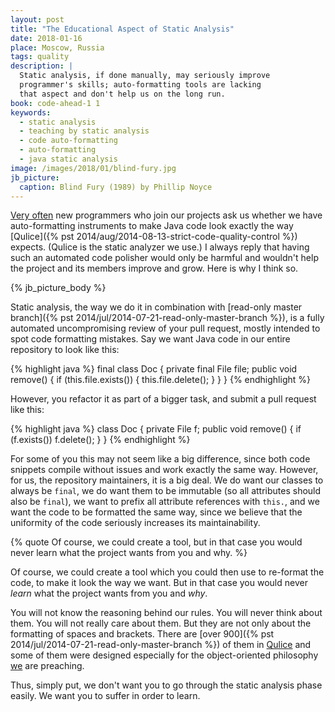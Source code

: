 ```yaml
---
layout: post
title: "The Educational Aspect of Static Analysis"
date: 2018-01-16
place: Moscow, Russia
tags: quality
description: |
  Static analysis, if done manually, may seriously improve
  programmer's skills; auto-formatting tools are lacking
  that aspect and don't help us on the long run.
book: code-ahead-1 1
keywords:
  - static analysis
  - teaching by static analysis
  - code auto-formatting
  - auto-formatting
  - java static analysis
image: /images/2018/01/blind-fury.jpg
jb_picture:
  caption: Blind Fury (1989) by Phillip Noyce
---
```


[Very often](https://github.com/yegor256/cactoos/issues/544)
new programmers who join our projects ask us whether we
have auto-formatting instruments to make Java code look exactly
the way [Qulice]({% pst 2014/aug/2014-08-13-strict-code-quality-control %})
expects. (Qulice is the static analyzer we use.) I always reply that having
such an automated code polisher would only be harmful and wouldn't help
the project and its members improve and grow. Here is why I think so.

<!--more-->

{% jb_picture_body %}

Static analysis, the way we do it in combination with
[read-only master branch]({% pst 2014/jul/2014-07-21-read-only-master-branch %}),
is a fully automated uncompromising review of your pull request, mostly
intended to spot code formatting mistakes. Say we want Java code in
our entire repository to look like this:

{% highlight java %}
final class Doc {
  private final File file;
  public void remove() {
    if (this.file.exists()) {
      this.file.delete();
    }
  }
}
{% endhighlight %}

However, you refactor it as part of a bigger task, and submit a pull request like this:

{% highlight java %}
class Doc {
  private File f;
  public void remove()
  {
    if (f.exists())
      f.delete();
  }
}
{% endhighlight %}

For some of you this may not seem like a big difference, since both code snippets
compile without issues and work exactly the same way. However, for us,
the repository maintainers, it is a big deal. We do want our classes to always be
`final`, we do want them to be immutable (so all attributes should also be `final`),
we want to prefix all attribute references with `this.`, and we want the
code to be formatted the same way, since we believe that the uniformity
of the code seriously increases its maintainability.

{% quote Of course, we could create a tool, but in that case you would never learn what the project wants from you and why. %}

Of course, we could create a tool which you could then use to re-format
the code, to make it look the way we want. But in that case you would
never _learn_ what the project wants from you and _why_.

You will not know the reasoning behind our rules. You will never think about them.
You will not really care about them. But they are not only about the formatting
of spaces and brackets. There are [over 900]({% pst 2014/jul/2014-07-21-read-only-master-branch %})
of them in [Qulice](http://www.qulice.com) and some of
them were designed especially for the object-oriented philosophy
[we](http://www.elegantobjects.org) are preaching.

Thus, simply put, we don't want you to go through the static analysis phase easily.
We want you to suffer in order to learn.

